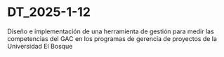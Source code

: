 # DT_2025-1-12
Diseño e implementación de una herramienta de gestión para medir las competencias del GAC en los programas de gerencia de proyectos de la Universidad El Bosque
